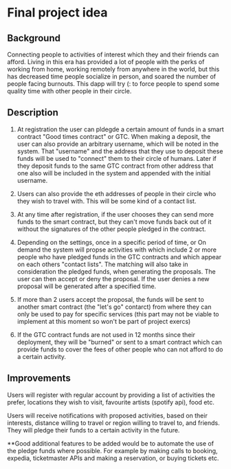 # Final project idea
## Background
Connecting people to activities of interest which they and their friends can afford. Living in this era has provided a lot of people with the perks of working from home, working remotely from anywhere in the world, but this has decreased time people socialize in person, and soared the number of people facing burnouts. This dapp will try (: to force people to spend some quality time with other people in their circle.

## Description
1.  At registration the user can pldegde a certain amount of funds in a smart contract "Good times contract" or GTC. When making a deposit, the user can also provide an arbitrary username, which will be noted in the system. That "username" and the address that they use to deposit these funds will be used to "connect" them to their circle of humans. Later if they deposit funds to the same GTC contract from other address that one also will be included in the system and appended with the initial username.

2. Users can also provide the eth addresses of people in their circle who they wish to travel with. This will be some kind of a contact list.

3. At any time after registration, if the user chooses they can send more funds to the smart contract, but they can't move funds back out of it without the signatures of the other people pledged in the contract.

4. Depending on the settings, once in a specific period of time, or On demand the system will propse activities with which include 2 or more people who have pledged funds in the GTC contracts and which appear on each others "contact lists". The matching will also take in consideration the pledged funds, when generating the proposals. The user can then accept or deny the proposal. If the user denies a new proposal will be generated after a specified time.

5. If more than 2 users accept the proposal, the funds will be sent to another smart contract (the "let's go" contarct) from where they can only be used to pay for specific services (this part may not be viable to implement at this moment so won't be part of project exercs)

6. If the GTC contract funds are not used in 12 months since their deployment, they will be "burned" or sent to a smart contract which can provide funds to cover the fees of other people who can not afford to do a certain activity.


## Improvements 
Users will register with regular account by providing a list of activities the prefer, locations they wish to visit, favourite artists (spotify api), food etc.

Users  will receive notifications with proposed activities, based on their interests, distance willing to travel or region willing to travel to, and friends.
They will pledge their funds to a certain activity in the future.

**Good additional features to be added would be to automate the use of the pledge funds where possible. For example by making calls to booking, expedia, ticketmaster APIs and making a reservation, or buying tickets etc.
